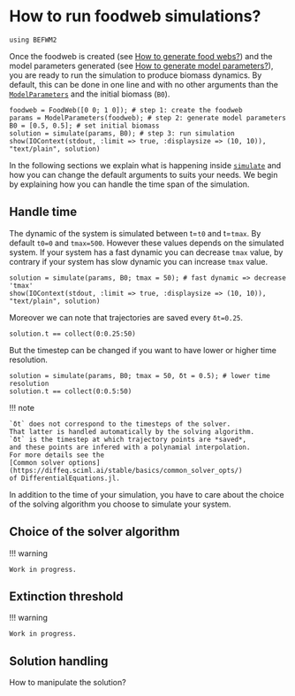 # How to run foodweb simulations?

```@setup befwm2
using BEFWM2
```

Once the foodweb is created (see [How to generate food webs?](@ref))
and the model parameters generated (see [How to generate model parameters?](@ref)),
you are ready to run the simulation to produce biomass dynamics.
By default, this can be done in one line
and with no other arguments than the [`ModelParameters`](@ref)
and the initial biomass (`B0`).

```@example befwm2
foodweb = FoodWeb([0 0; 1 0]); # step 1: create the foodweb
params = ModelParameters(foodweb); # step 2: generate model parameters
B0 = [0.5, 0.5]; # set initial biomass
solution = simulate(params, B0); # step 3: run simulation
show(IOContext(stdout, :limit => true, :displaysize => (10, 10)), "text/plain", solution)
```

In the following sections we explain what is happening inside [`simulate`](@ref)
and how you can change the default arguments to suits your needs.
We begin by explaining how you can handle the time span of the simulation.

## Handle time

The dynamic of the system is simulated between t=`t0` and t=`tmax`.
By default `t0=0` and `tmax=500`.
However these values depends on the simulated system.
If your system has a fast dynamic you can decrease `tmax` value,
by contrary if your system has slow dynamic you can increase `tmax` value.

```@example befwm2
solution = simulate(params, B0; tmax = 50); # fast dynamic => decrease 'tmax'
show(IOContext(stdout, :limit => true, :displaysize => (10, 10)), "text/plain", solution)
```

Moreover we can note that trajectories are saved every `δt=0.25`.

```@example befwm2
solution.t == collect(0:0.25:50)
```

But the timestep can be changed if you want to have lower or higher time resolution.

```@example befwm2
solution = simulate(params, B0; tmax = 50, δt = 0.5); # lower time resolution
solution.t == collect(0:0.5:50)
```

!!! note
    
    `δt` does not correspond to the timesteps of the solver.
    That latter is handled automatically by the solving algorithm.
    `δt` is the timestep at which trajectory points are *saved*,
    and these points are infered with a polynamial interpolation.
    For more details see the
    [Common solver options](https://diffeq.sciml.ai/stable/basics/common_solver_opts/)
    of DifferentialEquations.jl.

In addition to the time of your simulation,
you have to care about the choice of the solving algorithm
you choose to simulate your system.

## Choice of the solver algorithm

!!! warning
    
    Work in progress.

## Extinction threshold

!!! warning
    
    Work in progress.

## Solution handling

How to manipulate the solution?

